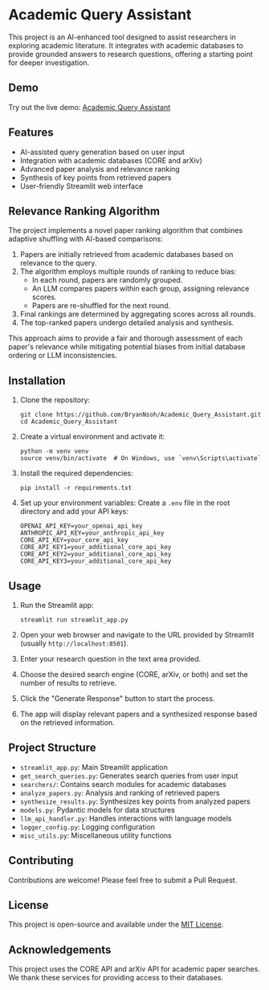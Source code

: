 # Academic Query Assistant

This project is an AI-enhanced tool designed to assist researchers in exploring academic literature. It integrates with academic databases to provide grounded answers to research questions, offering a starting point for deeper investigation.

## Demo

Try out the live demo: [Academic Query Assistant](https://autolitreview.streamlit.app/)

## Features

- AI-assisted query generation based on user input
- Integration with academic databases (CORE and arXiv)
- Advanced paper analysis and relevance ranking
- Synthesis of key points from retrieved papers
- User-friendly Streamlit web interface

## Relevance Ranking Algorithm

The project implements a novel paper ranking algorithm that combines adaptive shuffling with AI-based comparisons:

1. Papers are initially retrieved from academic databases based on relevance to the query.
2. The algorithm employs multiple rounds of ranking to reduce bias:
   - In each round, papers are randomly grouped.
   - An LLM compares papers within each group, assigning relevance scores.
   - Papers are re-shuffled for the next round.
3. Final rankings are determined by aggregating scores across all rounds.
4. The top-ranked papers undergo detailed analysis and synthesis.

This approach aims to provide a fair and thorough assessment of each paper's relevance while mitigating potential biases from initial database ordering or LLM inconsistencies.

## Installation

1. Clone the repository:
   ```
   git clone https://github.com/BryanNsoh/Academic_Query_Assistant.git
   cd Academic_Query_Assistant
   ```

2. Create a virtual environment and activate it:
   ```
   python -m venv venv
   source venv/bin/activate  # On Windows, use `venv\Scripts\activate`
   ```

3. Install the required dependencies:
   ```
   pip install -r requirements.txt
   ```

4. Set up your environment variables:
   Create a `.env` file in the root directory and add your API keys:
   ```
   OPENAI_API_KEY=your_openai_api_key
   ANTHROPIC_API_KEY=your_anthropic_api_key
   CORE_API_KEY=your_core_api_key
   CORE_API_KEY1=your_additional_core_api_key
   CORE_API_KEY2=your_additional_core_api_key
   CORE_API_KEY3=your_additional_core_api_key
   ```

## Usage

1. Run the Streamlit app:
   ```
   streamlit run streamlit_app.py
   ```

2. Open your web browser and navigate to the URL provided by Streamlit (usually `http://localhost:8501`).

3. Enter your research question in the text area provided.

4. Choose the desired search engine (CORE, arXiv, or both) and set the number of results to retrieve.

5. Click the "Generate Response" button to start the process.

6. The app will display relevant papers and a synthesized response based on the retrieved information.

## Project Structure

- `streamlit_app.py`: Main Streamlit application
- `get_search_queries.py`: Generates search queries from user input
- `searchers/`: Contains search modules for academic databases
- `analyze_papers.py`: Analysis and ranking of retrieved papers
- `synthesize_results.py`: Synthesizes key points from analyzed papers
- `models.py`: Pydantic models for data structures
- `llm_api_handler.py`: Handles interactions with language models
- `logger_config.py`: Logging configuration
- `misc_utils.py`: Miscellaneous utility functions

## Contributing

Contributions are welcome! Please feel free to submit a Pull Request.

## License

This project is open-source and available under the [MIT License](LICENSE).

## Acknowledgements

This project uses the CORE API and arXiv API for academic paper searches. We thank these services for providing access to their databases.